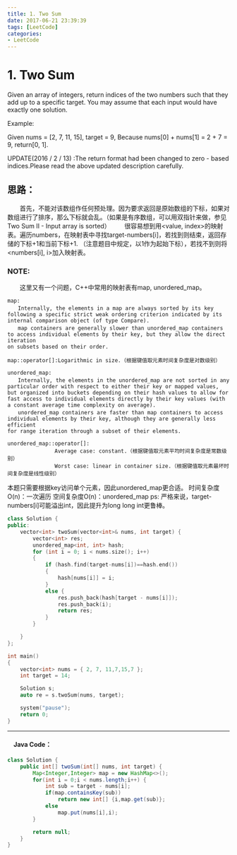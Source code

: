 ```yaml
---
title: 1. Two Sum
date: 2017-06-21 23:39:39
tags: [LeetCode]
categories:
- LeetCode
---
```




# 1. Two Sum

Given an array of integers, return indices of the two numbers such that they add up to a specific target.
You may assume that each input would have exactly one solution.

Example:

Given nums = [2, 7, 11, 15], target = 9,
Because nums[0] + nums[1] = 2 + 7 = 9,
return[0, 1].

UPDATE(2016 / 2 / 13) :The return format had been changed to zero - based indices.Please read the above updated description carefully.

<!-- more -->

## 思路：

 　　首先，不能对该数组作任何预处理。因为要求返回是原始数组的下标，如果对数组进行了排序，那么下标就会乱。（如果是有序数组，可以用双指针来做，参见Two Sum II - Input array is sorted）
　　很容易想到用<value, index>的映射表。遍历numbers，在映射表中寻找target-numbers[i]，若找到则结束，返回存储的下标+1和当前下标+1. （注意题目中规定，以1作为起始下标），若找不到则将<numbers[i], i>加入映射表。

### NOTE:

　　这里又有一个问题，C++中常用的映射表有map, unordered_map。

```
map:
　　Internally, the elements in a map are always sorted by its key following a specific strict weak ordering criterion indicated by its
internal comparison object (of type Compare).
　　map containers are generally slower than unordered_map containers to access individual elements by their key, but they allow the direct iteration
on subsets based on their order.

map::operator[]:Logarithmic in size.（根据键值取元素时间复杂度是对数级别）

```

```
unordered_map:
　　Internally, the elements in the unordered_map are not sorted in any particular order with respect to either their key or mapped values,
but organized into buckets depending on their hash values to allow for fast access to individual elements directly by their key values (with a constant average time complexity on average).
　　unordered_map containers are faster than map containers to access individual elements by their key, although they are generally less efficient
for range iteration through a subset of their elements.

unordered_map::operator[]:
　　　　　　　　　Average case: constant.（根据键值取元素平均时间复杂度是常数级别）
　　　　　　　　　Worst case: linear in container size.（根据键值取元素最坏时间复杂度是线性级别）

```



本题只需要根据key访问单个元素，因此unordered_map更合适。
时间复杂度O(n)：一次遍历
空间复杂度O(n)：unordered_map
ps: 严格来说，target-numbers[i]可能溢出int，因此提升为long long int更鲁棒。

``` C++
class Solution {
public:
	vector<int> twoSum(vector<int>& nums, int target) {
		vector<int> res;
		unordered_map<int, int> hash;
		for (int i = 0; i < nums.size(); i++)
		{
			if (hash.find(target-nums[i])==hash.end())
			{
				hash[nums[i]] = i;
			}
			else {
				res.push_back(hash[target - nums[i]]);
				res.push_back(i);
				return res;
			}
		}

	}
};

int main()
{
	vector<int> nums = { 2, 7, 11,7,15,7 };
	int target = 14;

	Solution s;
	auto re = s.twoSum(nums, target);

	system("pause");
	return 0;
}
```

---------------------------------------------------
#### 　Java Code：
```java
class Solution {
    public int[] twoSum(int[] nums, int target) {
        Map<Integer,Integer> map = new HashMap<>();
        for(int i = 0;i < nums.length;i++) {
            int sub = target - nums[i];
            if(map.containsKey(sub))
                return new int[] {i,map.get(sub)};
            else
                map.put(nums[i],i);
        }

        return null;
    }
}
```

